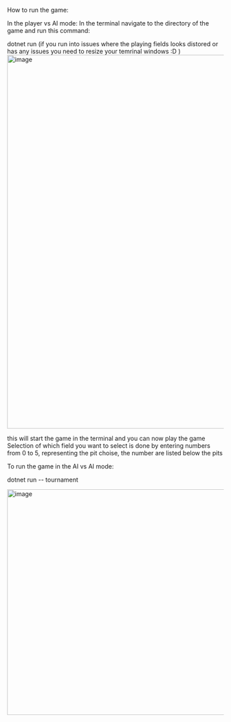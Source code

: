 How to run the game:

In the player vs AI mode:
In the terminal navigate to the directory of the game and run this command:

dotnet run (if you run into issues where the playing fields looks distored or has any issues you need to resize your temrinal windows :D )
<img width="868" alt="image" src="https://github.com/user-attachments/assets/cb0f55e7-e728-4cd2-99d1-354170faa610" />

this will start the game in the terminal and you can now play the game
Selection of which field you want to select is done by entering numbers from 0 to 5, representing the pit choise, the number are listed below the pits

To run the game in the AI vs AI mode: 

dotnet run -- tournament


<img width="524" alt="image" src="https://github.com/user-attachments/assets/385b2757-7932-4754-b1dc-50e3fae827e9" />



